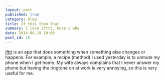 ```yaml
---
layout: post
published: true
category: blog
title: If this then that
summary: I love ifttt, here's why
date: 2014-06-19 10:00
post_id: 15
---
```


[ifttt](https://ifttt.com/) is an app that does something when something else changes or happens. For example, a recipe (method) I used yesterday is to unmute my phone when I get home. My wife always complains that I never answer my phone but having the ringtone on at work is very annoying, so this is very useful for me.

